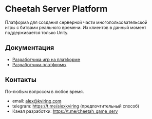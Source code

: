 # Cheetah Server Platform

Платформа для создания серверной части многопользовательской игры с битвами реального времени. Из клиентов в данный
момент поддерживается только Unity.

## Документация

- [Разработчика игр на платформе](https://docs.cheetah.games)
- [Разработчика платформы](docs/develop/README.md)

## Контакты

По-любым вопросом в любое время.

- email: alex@kviring.com
- telegram: https://t.me/alexkviring (предпочтительный способ)
- Канал разработки: https://t.me/cheetah_game_serv

